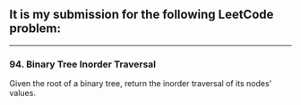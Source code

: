 ## It is my submission for the following LeetCode problem:

---

### 94. Binary Tree Inorder Traversal

Given the root of a binary tree, return the inorder traversal of its nodes' values.
